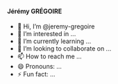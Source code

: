 #### Jérémy GRÉGOIRE


- 👋 Hi, I’m @jeremy-gregoire
- 👀 I’m interested in ...
- 🌱 I’m currently learning ...
- 💞️ I’m looking to collaborate on ...
- 📫 How to reach me ...
- 😄 Pronouns: ...
- ⚡ Fun fact: ...

<!---
jeremy-gregoire/jeremy-gregoire is a ✨ special ✨ repository because its `README.md` (this file) appears on your GitHub profile.
You can click the Preview link to take a look at your changes.
--->
